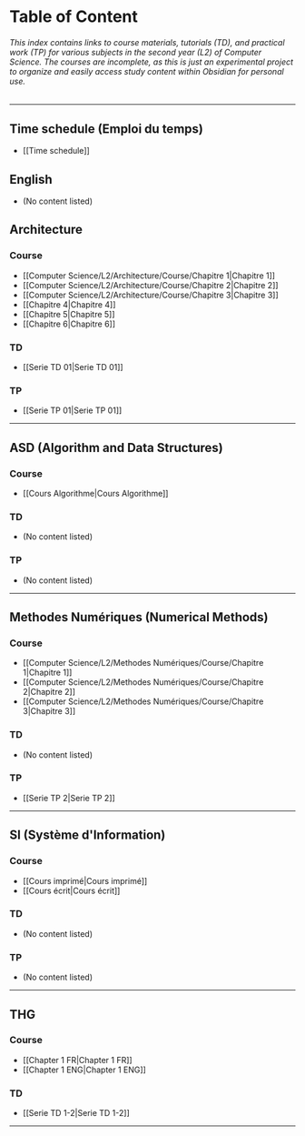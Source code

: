 # Table of Content

###### This index contains links to course materials, tutorials (TD), and practical work (TP) for various subjects in the second year (L2) of Computer Science. The courses are incomplete, as this is just an experimental project to organize and easily access study content within Obsidian for personal use.

---

## Time schedule (Emploi du temps)
- [[Time schedule]]

## English
- (No content listed)

## Architecture
### Course
- [[Computer Science/L2/Architecture/Course/Chapitre 1|Chapitre 1]]
- [[Computer Science/L2/Architecture/Course/Chapitre 2|Chapitre 2]]
- [[Computer Science/L2/Architecture/Course/Chapitre 3|Chapitre 3]]
- [[Chapitre 4|Chapitre 4]]
- [[Chapitre 5|Chapitre 5]]
- [[Chapitre 6|Chapitre 6]]

### TD
- [[Serie TD 01|Serie TD 01]]

### TP
- [[Serie TP 01|Serie TP 01]]

---

## ASD (Algorithm and Data Structures)
### Course
- [[Cours Algorithme|Cours Algorithme]]

### TD
- (No content listed)

### TP
- (No content listed)

---

## Methodes Numériques (Numerical Methods)
### Course
- [[Computer Science/L2/Methodes Numériques/Course/Chapitre 1|Chapitre 1]]
- [[Computer Science/L2/Methodes Numériques/Course/Chapitre 2|Chapitre 2]]
- [[Computer Science/L2/Methodes Numériques/Course/Chapitre 3|Chapitre 3]]

### TD
- (No content listed)

### TP
- [[Serie TP 2|Serie TP 2]]

---

## SI (Système d'Information)
### Course
- [[Cours imprimé|Cours imprimé]]
- [[Cours écrit|Cours écrit]]

### TD
- (No content listed)

### TP
- (No content listed)

---

## THG
### Course
- [[Chapter 1 FR|Chapter 1 FR]]
- [[Chapter 1 ENG|Chapter 1 ENG]]

### TD
- [[Serie TD 1-2|Serie TD 1-2]]

---

